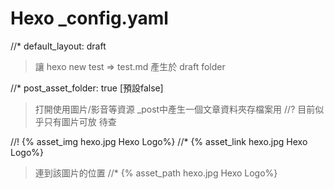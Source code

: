 # Hexo _config.yaml

//* default_layout: draft 
> 讓 hexo new test => test.md 產生於 draft folder

//* post_asset_folder: true [預設false]
> 打開使用圖片/影音等資源
> _post中產生一個文章資料夾存檔案用
//? 目前似乎只有圖片可放 待查

//! {% asset_img hexo.jpg Hexo Logo%}
//* {% asset_link hexo.jpg Hexo Logo%}
> 連到該圖片的位置
//* {% asset_path hexo.jpg Hexo Logo%}


